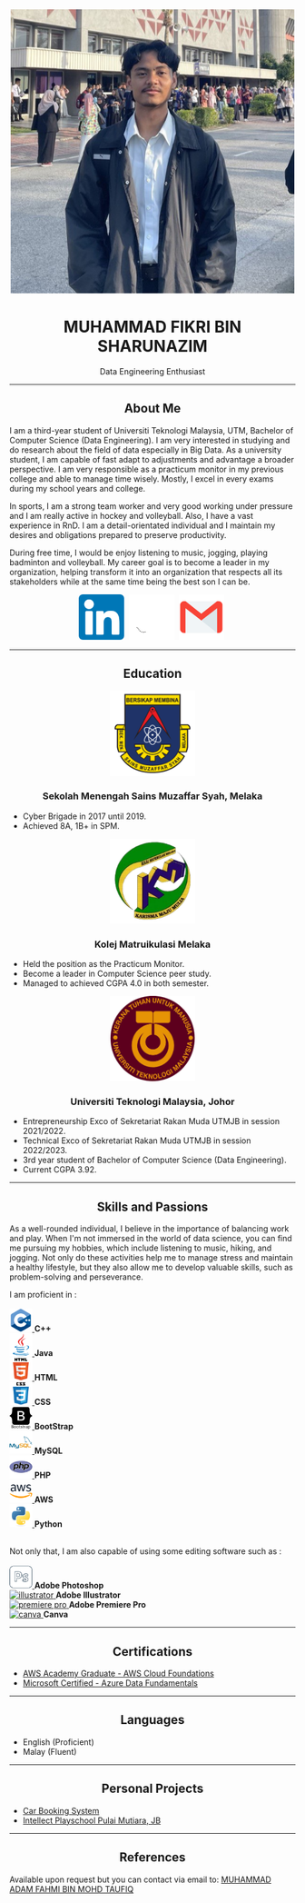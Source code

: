 <div align="center">
  <img src="fikri.jpg" alt="Your Name" width="500" height="500">
  <h1>MUHAMMAD FIKRI BIN SHARUNAZIM</h1>
</div>

<div align="center">Data Engineering Enthusiast</div>

---

## <div align="center">About Me</div>

I am a third-year student of Universiti Teknologi Malaysia, UTM, Bachelor of Computer Science (Data Engineering). I am very interested in studying and do research about the field of data especially in Big Data. As a university student, I am capable of fast adapt to adjustments and advantage a broader perspective. I am very responsible as a practicum monitor in my previous college and able to manage time wisely. Mostly, I excel in every exams during my school years and college. 

In sports, I am a strong team worker and very good working under pressure and I am really active in hockey and volleyball. Also, I have a vast experience in RnD. I am a detail-orientated individual and I maintain my desires and obligations prepared to preserve productivity.

During free time, I would be enjoy listening to music, jogging, playing badminton and volleyball. My career goal is to become a leader in my organization, helping transform it into an organization that respects all its stakeholders while at the same time being the best son I can be.

<div align="center">
  <a href="https://www.linkedin.com/in/muhammad-fikri19/"><img src="linkedin-icon.png" alt="LinkedIn" width="80" height="80"></a>&nbsp;
  <a href="https://github.com/fkrshrnzm"><img src="github-icon.png" alt="GitHub" width="80" height="80"></a>&nbsp;
  <a href="mailto:muhdfikri619@gmail.com"><img src="email-icon.png" alt="Email" width="80" height="80"></a>&nbsp;
</div>

---

## <div align="center">Education</div>

<div align="center">
  <img src="MOZAC.png" alt="Sekolah Menengah Sains Muzaffar Syah, Melaka" width="150" height="150">
</div>



### <div align="center">Sekolah Menengah Sains Muzaffar Syah, Melaka</div>

- Cyber Brigade in 2017 until 2019.
- Achieved 8A, 1B+ in SPM.

<div align="center">
  <img src="KMM.png" alt="Kolej Matrikulasi Melaka" width="150" height="150">
</div>



### <div align="center">Kolej Matruikulasi Melaka</div>

- Held the position as the Practicum Monitor.
- Become a leader in Computer Science peer study.
- Managed to achieved CGPA 4.0 in both semester.

<div align="center">
  <img src="UTM.png" alt="Universiti Teknologi Malaysia, Johor" width="150" height="150">
</div>



### <div align="center">Universiti Teknologi Malaysia, Johor</div>

- Entrepreneurship Exco of Sekretariat Rakan Muda UTMJB in session 2021/2022.
- Technical Exco of Sekretariat Rakan Muda UTMJB in session 2022/2023.
- 3rd year student of Bachelor of Computer Science (Data Engineering).
- Current CGPA 3.92.
---

## <div align="center">Skills and Passions</div>

As a well-rounded individual, I believe in the importance of balancing work and play. When I'm not immersed in the world of data science, you can find me pursuing my hobbies, which include listening to music, hiking, and jogging. Not only do these activities help me to manage stress and maintain a healthy lifestyle, but they also allow me to develop valuable skills, such as problem-solving and perseverance.

I am proficient in :
<br><br>
<a href="https://www.w3schools.com/cpp/" target="_blank" rel="noreferrer"> <img src="https://raw.githubusercontent.com/devicons/devicon/master/icons/cplusplus/cplusplus-original.svg" alt="cplusplus" width="40" height="40"/> </a> <b> C++</b>
<br>
<a href="https://www.java.com" target="_blank" rel="noreferrer"> <img src="https://raw.githubusercontent.com/devicons/devicon/master/icons/java/java-original.svg" alt="java" width="40" height="40"/> </a> <b> Java</b>
<br>
<a href="https://www.w3.org/html/" target="_blank" rel="noreferrer"> <img src="https://raw.githubusercontent.com/devicons/devicon/master/icons/html5/html5-original-wordmark.svg" alt="html5" width="40" height="40"/> </a> <b> HTML</b>
<br>
<a href="https://www.w3schools.com/css/" target="_blank" rel="noreferrer"> <img src="https://raw.githubusercontent.com/devicons/devicon/master/icons/css3/css3-original-wordmark.svg" alt="css3" width="40" height="40"/> </a> <b> CSS</b>
<br>
<a href="https://getbootstrap.com" target="_blank" rel="noreferrer"> <img src="https://raw.githubusercontent.com/devicons/devicon/master/icons/bootstrap/bootstrap-plain-wordmark.svg" alt="bootstrap" width="40" height="40"/> </a> <b> BootStrap</b>
<br>
<a href="https://www.mysql.com/" target="_blank" rel="noreferrer"> <img src="https://raw.githubusercontent.com/devicons/devicon/master/icons/mysql/mysql-original-wordmark.svg" alt="mysql" width="40" height="40"/> </a> <b> MySQL</b>
<br>
<a href="https://www.php.net" target="_blank" rel="noreferrer"> <img src="https://raw.githubusercontent.com/devicons/devicon/master/icons/php/php-original.svg" alt="php" width="40" height="40"/> </a> <b> PHP</b>
<br>
<a href="https://aws.amazon.com" target="_blank" rel="noreferrer"> <img src="https://raw.githubusercontent.com/devicons/devicon/master/icons/amazonwebservices/amazonwebservices-original-wordmark.svg" alt="aws" width="40" height="40"/> </a> <b> AWS</b>
<br>
<a href="https://www.python.org" target="_blank" rel="noreferrer"> <img src="https://raw.githubusercontent.com/devicons/devicon/master/icons/python/python-original.svg" alt="python" width="40" height="40"/> </a> <b> Python</b> 
<br><br>


Not only that, I am also capable of using some editing software such as :
<br><br>
<a href="https://www.photoshop.com/en" target="_blank" rel="noreferrer"> <img src="https://raw.githubusercontent.com/devicons/devicon/master/icons/photoshop/photoshop-line.svg" alt="photoshop" width="40" height="40"/> </a> <b> Adobe Photoshop</b>
<br>
<a href="https://www.adobe.com/in/products/illustrator.html" target="_blank" rel="noreferrer"> <img src="https://www.vectorlogo.zone/logos/adobe_illustrator/adobe_illustrator-icon.svg" alt="illustrator" width="40" height="40"/> </a> <b> Adobe Illustrator</b>
<br>
<a href="https://www.adobe.com/in/products/premiere.html" target="_blank" rel="noreferrer"> <img src="https://upload.wikimedia.org/wikipedia/commons/f/f2/Adobe_Premiere_Pro_Logo.svg" alt="premiere pro" width="40" height="40"/> </a> <b> Adobe Premiere Pro</b>
<br>
<a href="https://www.canva.com/create/logos/" target="_blank" rel="noreferrer"> <img src="https://upload.wikimedia.org/wikipedia/commons/0/08/Canva_icon_2021.svg" alt="canva" width="40" height="40"/> </a> <b> Canva</b>
<br>

---

## <div align="center">Certifications</div>

- [AWS Academy Graduate - AWS Cloud Foundations](https://www.credly.com/badges/d19f4fed-c43e-4bbd-8c82-122aebb459a0/public_url) 
- [Microsoft Certified - Azure Data Fundamentals](https://www.credly.com/badges/f05dd396-31b0-4674-83f4-b754d4151a4c/public_url)

---

## <div align="center">Languages</div>

- English (Proficient)
- Malay (Fluent)

---

## <div align="center">Personal Projects</div>

- [Car Booking System](https://fkrshrnzm.000webhostapp.com/index.php)
- [Intellect Playschool Pulai Mutiara, JB](https://intellectplayschool.000webhostapp.com/)

---

## <div align="center">References</div>

Available upon request but you can contact via email to:
[MUHAMMAD ADAM FAHMI BIN MOHD TAUFIQ](mailto:adamfahmi.taufiq02@gmail.com)


